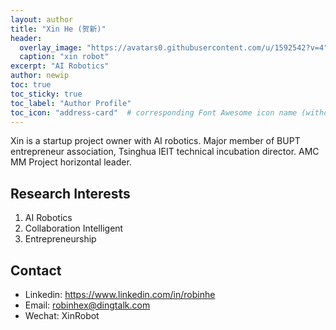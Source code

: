 ```yaml
---
layout: author
title: "Xin He (贺新)"
header:
  overlay_image: "https://avatars0.githubusercontent.com/u/1592542?v=4"
  caption: "xin robot"
excerpt: "AI Robotics"
author: newip
toc: true
toc_sticky: true
toc_label: "Author Profile"
toc_icon: "address-card"  # corresponding Font Awesome icon name (without fa prefix)
---
```


Xin is a startup project owner with AI robotics. Major member of BUPT entrepreneur association, Tsinghua IEIT technical incubation director. AMC MM Project horizontal leader.

## Research Interests

1. AI Robotics
1. Collaboration Intelligent
1. Entrepreneurship

## Contact

- Linkedin: <https://www.linkedin.com/in/robinhe>
- Email: <robinhex@dingtalk.com>
- Wechat: XinRobot
